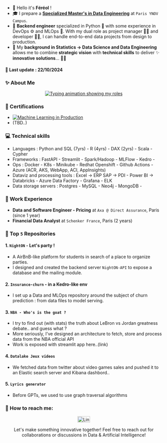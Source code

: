 - 👋 Hello it's **Féréol** !
- 🎓 I prepare a **[Specialized Master's in Data Engineering](https://www.ynov.com/formations/informatique/mastere-data-engineer)** at `Paris YNOV Campus`.
- 💼 **Backend engineer** specialized in Python 🐍 with some experience in DevOps ⚙ and MLOps 🤖. With my dual role as project manager 👷‍♂️ and developer 👨‍💻, I can handle end-to-end data projects from design to production.
- 📌 My **background in Statistics -> Data Science and Data Engineering** allows me to combine **strategic vision** with **technical skills** to deliver ✨ **innovative solutions**... 🤹‍♂️ 

#### 🔄 Last update : 22/10/2024

<!--
from analytics to engineering

**fereol023/fereol023** is a ✨ _special_ ✨ repository because its `README.md` (this file) appears on your GitHub profile.

Here are some ideas to get you started:

- 🔭 I’m currently working on ...
- 🌱 I’m currently learning ...
- 👯 I’m looking to collaborate on ...
- 🤔 I’m looking for help with ...
- 💬 Ask me about ...
- 📫 How to reach me: ...
- 😄 Pronouns: ...
- ⚡ Fun fact: ...
-->

### ✨ About Me

<p align="center">
  <a href="https://github.com/DenverCoder1/readme-typing-svg">
    <img src="https://readme-typing-svg.herokuapp.com?lines=Data+Analysis+📊;Machine+Learning+Engineering+🤖;Data+Engineering+⚙️&center=true&width=900&height=50" alt="Typing animation showing my roles">
  </a>
</p>

### 🏅 Certifications
- [![Machine Learning in Production](https://img.shields.io/badge/Coursera-MLOps-blue)](https://coursera.org/verify/9PJW3LW2JALC)
- (TBD..)

### 💻 Technical skills
- Languages : Python and SQL (7yrs) - R (4yrs) - DAX (2yrs) - Scala - Cypher
- Frameworks : FastAPI - Streamlit - Spark/Hadoop - MLFlow - Kedro -
- Ops : Docker - K8s - Minikube - Redhat Openshift - Github Actions - Azure (ACR, AKS, WebApp, ACI, AppInsights)
- Dataviz and processing tools : Excel -> ERP SAP -> PDI - Power BI -> Databricks - Azure Data Factory - Grafana - ELK
- Data storage servers : Postgres - MySQL - Neo4j - MongoDB - 

### 💼 Work Experience
- **Data and Software Engineer - Pricing** at `Axa @ Direct Assurance`, Paris (since 1 year)
- **Financial Data Analyst** at `Schenker France`, Paris (2 years)

### 🌟 Top `5` Repositories

#### 1. `NightON` - Let's party !
- A AirBnB-like platform for students in search of a place to organize parties.
- I designed and created the backend server `NightON-API` to expose a database and the mailing module.   

#### 2. `Insurance-churn` - in a Kedro-like env
 - I set up a Data and MLOps repository around the subject of churn prediction : from data files to model serving.   
   
#### 3. `NBA - Who's is the goat ?`
 - I try to find out (with stats) the truth about LeBron vs Jordan greatness debate.. and guess what ?
 - More seriously, I've designed an architecture to fetch, store and process data from the NBA official API
 - Work is exposed with streamlit app here..(link)
   
#### 4. `Datalake Jeux videos`  
  - We fetched data from twitter about video games sales and pushed it to an Elastic search server and Kibana dashbord..
      
#### 5. `Lyrics generator`   
  - Before GPTs, we used to use graph traversal algorithms
    
### 🤙 How to reach me:
<p align="center">
  <a href="https://www.linkedin.com/in/fereol-gbenou/" target="_blank">
    <img align="center" alt="LinkedIn" height="20" src="https://raw.githubusercontent.com/rahuldkjain/github-profile-readme-generator/master/src/images/icons/Social/linked-in-alt.svg" width="40"/>
  </a>
</p>

<p align="center">
  Let's make something innovative together! Feel free to reach out for collaborations or discussions in Data & Artificial Intelligence!
</p>
